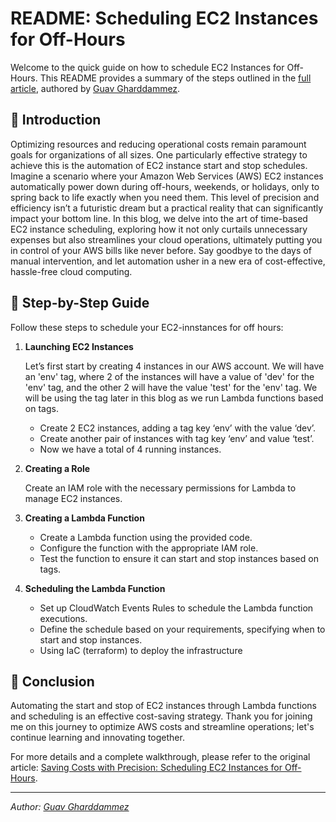 # README: Scheduling EC2 Instances for Off-Hours

Welcome to the quick guide on how to schedule EC2 Instances for Off-Hours. This README provides a summary of the steps outlined in the [full article](https://medium.com/@GuavGharddammez/saving-costs-with-precision-scheduling-ec2-instances-for-off-hours-348e7a13096f), authored by [Guav Gharddammez](https://www.linkedin.com/in/Guav-Gharddammez/).

## :rocket: Introduction

Optimizing resources and reducing operational costs remain paramount goals for organizations of all sizes. One particularly effective strategy to achieve this is the automation of EC2 instance start and stop schedules. Imagine a scenario where your Amazon Web Services (AWS) EC2 instances automatically power down during off-hours, weekends, or holidays, only to spring back to life exactly when you need them. This level of precision and efficiency isn’t a futuristic dream but a practical reality that can significantly impact your bottom line. In this blog, we delve into the art of time-based EC2 instance scheduling, exploring how it not only curtails unnecessary expenses but also streamlines your cloud operations, ultimately putting you in control of your AWS bills like never before. Say goodbye to the days of manual intervention, and let automation usher in a new era of cost-effective, hassle-free cloud computing.


## :scroll: Step-by-Step Guide

Follow these steps to schedule your EC2-innstances for off hours:

1. **Launching EC2 Instances**
   
   Let’s first start by creating 4 instances in our AWS account. We will have an 'env' tag, where 2 of the instances will have a value of 'dev' for the 'env' tag, and the other 2 will have the value 'test' for the 'env' tag. We will be using the tag later in this blog as we run Lambda functions based on tags.
   
   - Create 2 EC2 instances, adding a tag key ‘env’ with the value ‘dev’.
   - Create another pair of instances with tag key ‘env’ and value ‘test’.
   - Now we have a total of 4 running instances.

2. **Creating a Role**

   Create an IAM role with the necessary permissions for Lambda to manage EC2 instances.

3. **Creating a Lambda Function**
    - Create a Lambda function using the provided code.
    - Configure the function with the appropriate IAM role.
    - Test the function to ensure it can start and stop instances based on tags.

4. **Scheduling the Lambda Function**
    - Set up CloudWatch Events Rules to schedule the Lambda function executions.
    - Define the schedule based on your requirements, specifying when to start and stop instances.
    - Using IaC (terraform) to deploy the infrastructure

## :tada: Conclusion

Automating the start and stop of EC2 instances through Lambda functions and scheduling is an effective cost-saving strategy. Thank you for joining me on this journey to optimize AWS costs and streamline operations; let's continue learning and innovating together. 

For more details and a complete walkthrough, please refer to the original article: [Saving Costs with Precision: Scheduling EC2 Instances for Off-Hours](https://medium.com/@GuavGharddammez/saving-costs-with-precision-scheduling-ec2-instances-for-off-hours-348e7a13096f).

---

*Author: [Guav Gharddammez](https://www.linkedin.com/in/Guav-Gharddammez/)*